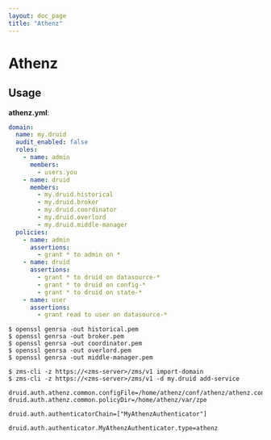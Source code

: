 ```yaml
---
layout: doc_page
title: "Athenz"
---
```


<!--
  ~ Licensed to the Apache Software Foundation (ASF) under one
  ~ or more contributor license agreements.  See the NOTICE file
  ~ distributed with this work for additional information
  ~ regarding copyright ownership.  The ASF licenses this file
  ~ to you under the Apache License, Version 2.0 (the
  ~ "License"); you may not use this file except in compliance
  ~ with the License.  You may obtain a copy of the License at
  ~
  ~   http://www.apache.org/licenses/LICENSE-2.0
  ~
  ~ Unless required by applicable law or agreed to in writing,
  ~ software distributed under the License is distributed on an
  ~ "AS IS" BASIS, WITHOUT WARRANTIES OR CONDITIONS OF ANY
  ~ KIND, either express or implied.  See the License for the
  ~ specific language governing permissions and limitations
  ~ under the License.
  -->

# Athenz

## Usage

**athenz.yml**:

```yaml
domain:
  name: my.druid
  audit_enabled: false
  roles:
    - name: admin
      members:
        - users.you
    - name: druid
      members:
        - my.druid.historical
        - my.druid.broker
        - my.druid.coordinator
        - my.druid.overlord
        - my.druid.middle-manager
  policies:
    - name: admin
      assertions:
        - grant * to admin on *
    - name: druid
      assertions:
        - grant * to druid on datasource-*
        - grant * to druid on config-*
        - grant * to druid on state-*
    - name: user
      assertions:
        - grant read to user on datasource-*
```

```shell
$ openssl genrsa -out historical.pem
$ openssl genrsa -out broker.pem
$ openssl genrsa -out coordinator.pem
$ openssl genrsa -out overlord.pem
$ openssl genrsa -out middle-manager.pem
```

```shell
$ zms-cli -z https://<zms-server>/zms/v1 import-domain 
$ zms-cli -z https://<zms-server>/zms/v1 -d my.druid add-service
```

```
druid.auth.athenz.common.configFile=/home/athenz/conf/athenz/athenz.conf
druid.auth.athenz.common.policyDir=/home/athenz/var/zpe
```

```
druid.auth.authenticatorChain=["MyAthenzAuthenticator"]

druid.auth.authenticator.MyAthenzAuthenticator.type=athenz
```

